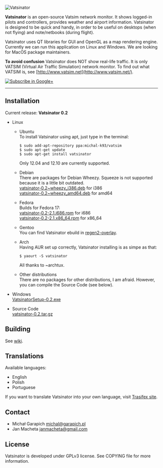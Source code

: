 ![Vatsinator](http://vatsinator.org/images/header.jpg)

**Vatsinator** is an open-source Vatsim network monitor. It shows logged-in pilots and controllers, provides weather and airport information. Vatsinator is designed to be quick and handy, in order to be useful on desktops (when not flying) and note/netbooks (during flight).

Vatsinator uses QT libraries for GUI and OpenGL as a map rendering engine. Currently we can run this application on Linux and Windows. We are looking for MacOS package maintainers.

**To avoid confusion** Vatsinator does NOT show real-life traffic. It is only VATSIM (Virtual Air Traffic Simulation) network monitor. To find out what VATSIM is, see [http://www.vatsim.net](http://www.vatsim.net/).

[![Subscribe in Google+](http://www.vatsinator.org/images/gplus.png)](https://plus.google.com/100938719910263601185)

---

## Installation

Current release: **Vatsinator 0.2**

- Linux
	-  Ubuntu<br>
		To install Vatsinator using apt, just type in the terminal:
		
		```
		$ sudo add-apt-repository ppa:michal-k93/vatsim
		$ sudo apt-get update
		$ sudo apt-get install vatsinator
		```
		Only 12.04 and 12.10 are currently supported.
	
	- Debian<br>
		There are packages for Debian Wheezy. Squeeze is not supported because it is a little bit outdated.<br>
		[vatsinator-0.2~wheezy_i386.deb](http://vatsinator.org/downloads/vatsinator-0.2~wheezy_i386.deb) for i386<br>
		[vatsinator-0.2~wheezy_amd64.deb](http://vatsinator.org/downloads/vatsinator-0.2~wheezy_amd64.deb) for amd64<br>
	
	- Fedora<br>
		Builds for Fedora 17:<br>
		[vatsinator-0.2-2.1.i686.rpm](http://vatsinator.org/downloads/vatsinator-0.2-2.1.i686.rpm) for i686<br>
		[vatsinator-0.2-2.1.x86_64.rpm](http://vatsinator.org/downloads/vatsinator-0.2-2.1.x86_64.rpm) for x86_64<br>
		
	- Gentoo<br>
		You can find Vatsinator ebuild in [regen2-overlay](https://github.com/regen2/regen2-overlay/tree/master/net-misc/vatsinator).<br>
	
	- Arch<br>
		Having AUR set up correctly, Vatsinator installing is as simpe as that:
		
		```
		$ yaourt -S vatsinator
		```
		
		All thanks to ~archtux.<br>
		
		
	- Other distributions<br>
		There are no packages for other distributions, I am afraid. However, you can compile the Source Code (see below).

- Windows<br>
	[VatsinatorSetup-0.2.exe](http://vatsinator.org/downloads/VatsinatorSetup-0.2.exe)

- Source Code<br>
	[vatsinator-0.2.tar.gz](http://vatsinator.org/downloads/vatsinator-0.2.tar.gz)


## Building
See [wiki](https://github.com/Garrappachc/Vatsinator/wiki/Building-Vatsinator).


## Translations
Available languages:
- English
- Polish
- Portuguese

If you want to translate Vatsinator into your own language, visit [Trasifex site](https://www.transifex.com/projects/p/vatsinator/).


## Contact
- Michał Garapich michal@garapich.pl
- Jan Macheta janmacheta@gmail.com


## License
Vatsinator is developed under GPLv3 license. See COPYING file for more information.
